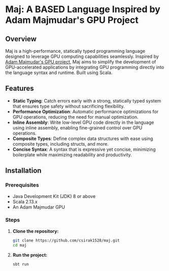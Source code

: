 # Maj: A BASED Language Inspired by Adam Majmudar's GPU Project

## Overview

Maj is a high-performance, statically typed programming language designed to leverage GPU computing capabilities
seamlessly. Inspired by [Adam Majmudar's GPU project](https://github.com/adam-maj/tiny-gpu), Maj aims to simplify the
development of GPU-accelerated applications by integrating GPU programming directly into the language syntax and
runtime. Built using Scala.

## Features

- **Static Typing**: Catch errors early with a strong, statically typed system that ensures type safety without
  sacrificing flexibility.
- **Performance Optimization**: Automatic performance optimizations for GPU operations, reducing the need for manual
  optimization.
- **Inline Assembly**: Write low-level GPU code directly in the language using inline assembly, enabling fine-grained
  control over GPU operations.
- **Composite Types**: Define complex data structures with ease using composite types, including structs, and more.
- **Concise Syntax**: A syntax that is expressive yet concise, minimizing boilerplate while maximizing readability and
  productivity.

## Installation

### Prerequisites

- Java Development Kit (JDK) 8 or above
- Scala 2.13.x
- An Adam Majmudar GPU

### Steps

1. **Clone the repository:**
   ```bash
   git clone https://github.com/csirak1528/maj.git
   cd maj
   ```

2. **Run the project:**
   ```bash
   sbt run
   ```
